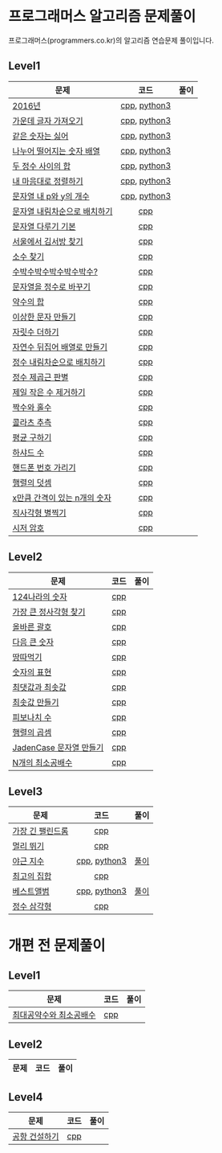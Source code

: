 # 프로그래머스 알고리즘 문제풀이
프로그래머스(programmers.co.kr)의 알고리즘 연습문제 풀이입니다.

## Level1
| 문제 | 코드 | 풀이 |
| ------------- |:-------------:| -----:|
| [2016년](https://programmers.co.kr/learn/courses/30/lessons/12901) | [cpp](cpp/level1_2016.cpp), [python3](python3/level1_2016.py) | |
| [가운데 글자 가져오기](https://programmers.co.kr/learn/courses/30/lessons/12903) | [cpp](cpp/level1_middle_character.cpp), [python3](python3/level1_middle_character.py) | |
| [같은 숫자는 싫어](https://programmers.co.kr/learn/courses/30/lessons/12906) | [cpp](cpp/level1_unique_number.cpp), [python3](python3/level1_unique_number.py) | |
| [나누어 떨어지는 숫자 배열](https://programmers.co.kr/learn/courses/30/lessons/12910) | [cpp](cpp/level1_divisible.cpp), [python3](python3/level1_divisible.py) | |
| [두 정수 사이의 합](https://programmers.co.kr/learn/courses/30/lessons/12912) | [cpp](cpp/level1_sum.cpp), [python3](python3/level1_sum.py) | |
| [내 마음대로 정렬하기](https://programmers.co.kr/learn/courses/30/lessons/12915) | [cpp](cpp/level1_custom_sort.cpp), [python3](python3/level1_custom_sort.py) | |
| [문자열 내 p와 y의 개수](https://programmers.co.kr/learn/courses/30/lessons/12916) | [cpp](cpp/level1_p_and_y_count.cpp), [python3](python3/level1_p_and_y_count.py) | |
| [문자열 내림차순으로 배치하기](https://programmers.co.kr/learn/courses/30/lessons/12917) | [cpp](cpp/level1_character_desc.cpp) | |
| [문자열 다루기 기본](https://programmers.co.kr/learn/courses/30/lessons/12918) | [cpp](cpp/level1_string_control.cpp) | |
| [서울에서 김서방 찾기](https://programmers.co.kr/learn/courses/30/lessons/12919) | [cpp](cpp/level1_find_kim.cpp) | |
| [소수 찾기](https://programmers.co.kr/learn/courses/30/lessons/12921) | [cpp](cpp/level1_numOfPrime.cpp) | |
| [수박수박수박수박수박수?](https://programmers.co.kr/learn/courses/30/lessons/12922) | [cpp](cpp/level1_watermelon.cpp) | |
| [문자열을 정수로 바꾸기](https://programmers.co.kr/learn/courses/30/lessons/12925) | [cpp](cpp/level1_string_to_number.cpp) | |
| [약수의 합](https://programmers.co.kr/learn/courses/30/lessons/12928) | [cpp](cpp/level1_sum_divisor.cpp) | |
| [이상한 문자 만들기](https://programmers.co.kr/learn/courses/30/lessons/12930) | [cpp](cpp/level1_weird_string.cpp) | |
| [자릿수 더하기](https://programmers.co.kr/learn/courses/30/lessons/12931) | [cpp](cpp/level1_sum_digit.cpp) | |
| [자연수 뒤집어 배열로 만들기](https://programmers.co.kr/learn/courses/30/lessons/12932) | [cpp](cpp/level1_number_reverse.cpp) | |
| [정수 내림차순으로 배치하기](https://programmers.co.kr/learn/courses/30/lessons/12933) | [cpp](cpp/level1_number_desc.cpp) | |
| [정수 제곱근 판별](https://programmers.co.kr/learn/courses/30/lessons/12934) | [cpp](cpp/level1_checksquare_root.cpp) | |
| [제일 작은 수 제거하기](https://programmers.co.kr/learn/courses/30/lessons/12935) | [cpp](cpp/level1_find_min.cpp) | |
| [짝수와 홀수](https://programmers.co.kr/learn/courses/30/lessons/12937) | [cpp](cpp/level1_even_and_odd.cpp) | |
| [콜라츠 추측](https://programmers.co.kr/learn/courses/30/lessons/12943) | [cpp](cpp/level1_collatz.cpp) | |
| [평균 구하기](https://programmers.co.kr/learn/courses/30/lessons/12944) | [cpp](cpp/level1_average.cpp) | |
| [하샤드 수](https://programmers.co.kr/learn/courses/30/lessons/12947) | [cpp](cpp/level1_harshad.cpp) | |
| [핸드폰 번호 가리기](https://programmers.co.kr/learn/courses/30/lessons/12948) | [cpp](cpp/level1_number_blind.cpp) | |
| [행렬의 덧셈](https://programmers.co.kr/learn/courses/30/lessons/12950) | [cpp](cpp/level1_matrix_sum.cpp) | |
| [x만큼 간격이 있는 n개의 숫자](https://programmers.co.kr/learn/courses/30/lessons/12954) | [cpp](cpp/level1_distance_array.cpp) | |
| [직사각형 별찍기](https://programmers.co.kr/learn/courses/30/lessons/12969) | [cpp](cpp/level1_star_square.cpp) | |
| [시저 암호](https://programmers.co.kr/learn/courses/30/lessons/12926) | [cpp](cpp/level2_caesar.cpp) | |

## Level2
| 문제 | 코드 | 풀이 |
| ------------- |:-------------:| -----:|
| [124나라의 숫자](https://programmers.co.kr/learn/courses/30/lessons/12899) | [cpp](cpp/level3_124.cpp) | |
| [가장 큰 정사각형 찾기](https://programmers.co.kr/learn/courses/30/lessons/12905) | [cpp](cpp/level2_find_largest_square.cpp) | |
| [올바른 괄호](https://programmers.co.kr/learn/courses/30/lessons/12909) | [cpp](cpp/level1_brackets.cpp) | |
| [다음 큰 숫자](https://programmers.co.kr/learn/courses/30/lessons/12911) | [cpp](cpp/level2_next_big_number.cpp) | |
| [땅따먹기](https://programmers.co.kr/learn/courses/30/lessons/12913) | [cpp](cpp/level2_hopscotch.cpp) | |
| [숫자의 표현](https://programmers.co.kr/learn/courses/30/lessons/12924) | [cpp](cpp/level2_expressions.cpp) | |
| [최댓값과 최솟값](https://programmers.co.kr/learn/courses/30/lessons/12939) | [cpp](cpp/level1_max_and_min.cpp) | |
| [최솟값 만들기](https://programmers.co.kr/learn/challenge_codes/179) | [cpp](cpp/level2_getMinSum.cpp) | |
| [피보나치 수](https://programmers.co.kr/learn/courses/30/lessons/12945) | [cpp](cpp/level1_fibonacci.cpp) | |
| [행렬의 곱셈](https://programmers.co.kr/learn/courses/30/lessons/12949) | [cpp](cpp/level1_productMatrix.cpp) | |
| [JadenCase 문자열 만들기](https://programmers.co.kr/learn/courses/30/lessons/12951) | [cpp](cpp/level1_jaden_case.cpp) | |
| [N개의 최소공배수](https://programmers.co.kr/learn/courses/30/lessons/12953) | [cpp](cpp/level2_nlcm.cpp) | |

## Level3
| 문제 | 코드 | 풀이 |
| ------------- |:-------------:| -----:|
| [가장 긴 팰린드롬](https://programmers.co.kr/learn/courses/30/lessons/12904) | [cpp](cpp/level3_longest_palindrome.cpp) | |
| [멀리 뛰기](https://programmers.co.kr/learn/courses/30/lessons/12914) | [cpp](cpp/level3_jump_case.cpp) | |
| [야근 지수](https://programmers.co.kr/learn/courses/30/lessons/12927) | [cpp](cpp/level3_no_overtime.cpp), [python3](python3/level3_no_overtime.py)  | [풀이](https://rajephon.github.io/blog/2018/10/14/programmers-solution-level3-no-overtime/) |
| [최고의 집합](https://programmers.co.kr/learn/courses/30/lessons/12938) | [cpp](cpp/level3_best_set.cpp) | |
| [베스트앨범](https://programmers.co.kr/learn/courses/30/lessons/42579) | [cpp](cpp/level3_best_album.cpp), [python3](python3/level3_best_album.py) | [풀이](https://rajephon.github.io/blog/2018/10/14/programmers-solution-hash-best-album/) |
| [정수 삼각형](https://programmers.co.kr/learn/courses/30/lessons/43105) | [cpp](cpp/level3_integer_triangle.cpp) |  |

# 개편 전 문제풀이
## Level1
| 문제 | 코드 | 풀이 |
| ------------- |:-------------:| -----:|
| [최대공약수와 최소공배수](https://programmers.co.kr/learn/challenge_codes/149) | [cpp](cpp/level1_gcdlcm.cpp) | |


## Level2
| 문제 | 코드 | 풀이 |
| ------------- |:-------------:| -----:|

## Level4
| 문제 | 코드 | 풀이 |
| ------------- |:-------------:| -----:|
| [공항 건설하기](https://programmers.co.kr/learn/challenge_codes/183) | [cpp](cpp/level4_chooseCity.cpp) | |
